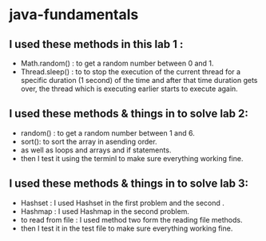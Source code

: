 # java-fundamentals

## I used these methods in this lab 1 :

+ Math.random() : to get a random number between 0 and 1.
+ Thread.sleep() : to to stop the execution of the current thread for a specific duration (1 second) of the time and after that time duration gets over, the thread which is executing earlier starts to execute again.

## I used these methods & things in to solve lab 2:

+ random() : to get a random number between 1 and 6.
+ sort(): to sort the array in asending order.
+ as well as loops and arrays and if statements.
+ then I test it using the terminl to make sure everything working fine.

## I used these methods & things in to solve lab 3:

+ Hashset : I used Hashset in the first problem and the second .
+ Hashmap : I used Hashmap in the second problem.
+ to read from file : I used method two form the reading file methods.
+ then I test it in the test file to make sure everything working fine.